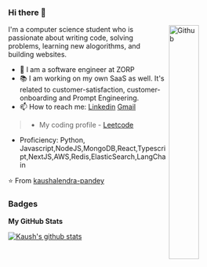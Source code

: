 ### Hi there 👋

<img width="35%" align="right" alt="Github" src="https://user-images.githubusercontent.com/48678280/88862734-4903af80-d201-11ea-968b-9c939d88a37c.gif" />

I'm a computer science student who is passionate about writing code, solving problems, learning new alogorithms, and building websites.

- 🔭 I am a software engineer at ZORP
- 📚 I am working on my own SaaS as well. It's related to customer-satisfaction, customer-onboarding and Prompt Engineering.
- 📫 How to reach me: [Linkedin](https://www.linkedin.com/in/kaushalendra-pandey-47a971192/) [Gmail](mailto:pandeysid713@gmail.com)
> - My coding profile - [Leetcode](https://leetcode.com/its_kaush/)
- Proficiency: Python, Javascript,NodeJS,MongoDB,React,Typescript,NextJS,AWS,Redis,ElasticSearch,LangChain

⭐️ From [kaushalendra-pandey](https://github.com/kaushalendra-pandey)

### Badges

<b>My GitHub Stats</b>

<a href="http://www.github.com/shreya-gr"><img src="https://github-readme-stats.vercel.app/api?username=kaushalendra-pandey&show_icons=true&title_color=0891b2&text_color=ffffff&icon_color=0891b2&bg_color=1c1917&hide_border=true&show_icons=true" alt="Kaush's github stats" /></a>
